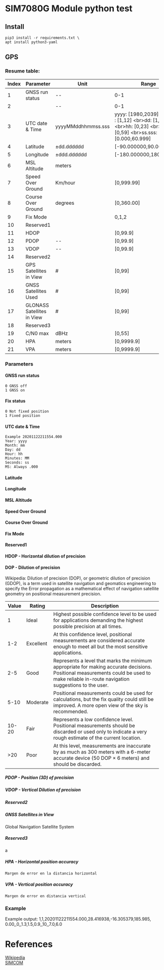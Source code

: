 # SIM7080G Module python test


## Install

	pip3 install -r requirements.txt \
	apt install python3-yaml

## GPS

###	Resume table:
   
    
| Index | Parameter                  | Unit               | Range                                                                                | Length |
|-------|----------------------------|--------------------|--------------------------------------------------------------------------------------|--------|
| 1     | GNSS run status            | --                 | 0-1                                                                                  | 1      |
| 2     |                            | --                 | 0-1                                                                                  | 1      |
| 3     | UTC date & Time            | yyyyMMddhhmmss.sss | yyyy: [1980,2039] <br\>MM : [1,12] <br\>dd: [1,31] <br\>hh: [0,23] <br\>mm: [0,59] <br\>ss.sss:[0.000,60.999] | 18     |
| 4     | Latitude                   | ±dd.dddddd         | [-90.000000,90.000000]                                                               | 10     |
| 5     | Longitude                  | ±ddd.dddddd        | [-180.000000,180.000000]                                                             | 11     |
| 6     | MSL Altitude               | meters             |                                                                                      | 8      |
| 7     | Speed Over Ground          | Km/hour            | [0,999.99]                                                                           | 6      |
| 8     | Course Over Ground         | degrees            | [0,360.00]                                                                           | 6      |
| 9     | Fix Mode                   |                    | 0,1,2                                                                                | 1      |
| 10    | Reserved1                  |                    |                                                                                      | 0      |
| 11    | HDOP                       |                    | [0,99.9]                                                                             | 4      |
| 12    | PDOP                       | --                 | [0,99.9]                                                                             | 4      |
| 13    | VDOP                       | --                 | [0,99.9]                                                                             | 4      |
| 14    | Reserved2                  |                    |                                                                                      | 0      |
| 15    | GPS Satellites in View     | #                  | [0,99]                                                                               | 2      |
| 16    | GNSS Satellites Used       | #                  | [0,99]                                                                               | 2      |
| 17    | GLONASS Satellites in View | #                  | [0,99]                                                                               | 2      |
| 18    | Reserved3                  |                    |                                                                                      |        |
| 19    | C/N0 max                   | dBHz               | [0,55]                                                                               | 2      |
| 20    | HPA                        | meters             | [0,9999.9]                                                                           | 6      |
| 21    | VPA                        | meters             | [0,9999.9]                                                                           | 6      |


### Parameters
#### GNSS run status
	0 GNSS off
	1 GNSS on
#### Fix status
	0 Not fixed position
	1 Fixed position
#### UTC date & Time
	Example 20201122211554.000
	Year: yyyy
	Month: mm
	Day: dd
	Hour: hh
	Minutes: MM
	Seconds: ss
	MS: Always .000
	
#### Latitude

#### Longitude
#### MSL Altitude
#### Speed Over Ground
#### Course Over Ground
#### Fix Mode
#### Reserved1
#### HDOP - Horizontal dilution of precision
#### DOP - Dilution of precision
Wikipedia: Dilution of precision (DOP), or geometric dilution of 
precision (GDOP), is a term used in satellite navigation and 
geomatics engineering to specify the Error propagation as a 
mathematical effect of navigation satellite geometry on positional 
measurement precision. 
    
|Value 	|Rating 	|Description
|-------|-----------|-----------------------------------------------------------------------|
|1 		|Ideal 		|Highest possible confidence level to be used for applications demanding the highest possible precision at all times.|
|1-2 	|Excellent 	|At this confidence level, positional measurements are considered accurate enough to meet all but the most sensitive applications.|
|2-5 	|Good 		|Represents a level that marks the minimum appropriate for making accurate decisions. Positional measurements could be used to make reliable in-route navigation suggestions to the user.|
|5-10 	|Moderate 	|Positional measurements could be used for calculations, but the fix quality could still be improved. A more open view of the sky is recommended.|
|10-20 	|Fair 		|Represents a low confidence level. Positional measurements should be discarded or used only to indicate a very rough estimate of the current location. |
|>20 	|Poor 		|At this level, measurements are inaccurate by as much as 300 meters with a 6-meter accurate device (50 DOP × 6 meters) and should be discarded. |

##### PDOP - Position (3D) of precision
##### VDOP - Vertical Dilution of precision
##### Reserved2
##### GNSS Satellites in View
 Global Navigation Satellite System
##### Reserved3
a
##### HPA - Horizontal position accuracy
	Margen de error en la distancia horizontal
##### VPA - Vertical position accuracy
	Margen de error en distancia vertical

### Example
Example output: 1,1,20201122211554.000,28.416938,-16.305379,185.985,
0.00,,0,,1.3,1.5,0.9,,10,,7.0,6.0
    
# References
[Wikipedia](https://en.wikipedia.org/wiki/Dilution_of_precision_(navigation)) \
[SIMCOM](https://simcom.ee/documents/SIM7060G/SIM7060%20Series_GNSS_Application%20Note_V1.03.pdf)
